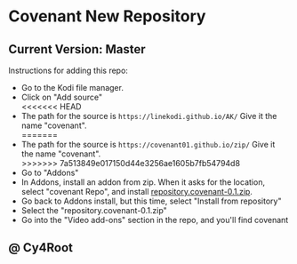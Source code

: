 # Covenant New Repository 
## Current Version: Master

Instructions for adding this repo:



<p align="left">
  <ul>
    <li>Go to the Kodi file manager.</li>
    <li>Click on "Add source"</li>
<<<<<<< HEAD
    <li>The path for the source is <code>https://linekodi.github.io/AK/</code> Give it the name "covenant".</li>
=======
    <li>The path for the source is <code>https://covenant01.github.io/zip/</code> Give it the name "covenant".</li>
>>>>>>> 7a513849e017150d44e3256ae1605b7fb54794d8
    <li>Go to "Addons"</li>
    <li>In Addons, install an addon from zip.  When it asks for the location, select "covenant Repo", and install <a href="repository.covenant-0.1.zip">repository.covenant-0.1.zip</a>.</li>
    <li>Go back to Addons install, but this time, select "Install from repository"</li>
    <li>Select the "repository.covenant-0.1.zip"</li>
    <li>Go into the "Video add-ons" section in the repo, and you'll find covenant</li>
  </ul>
</p>

## @ Cy4Root











